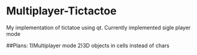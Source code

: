 # Multiplayer-Tictactoe
My implementation of tictatoe using qt.
Currently implemented sigle player mode

##Plans:
1)Multiplayer mode
2)3D objects in cells instead of chars
